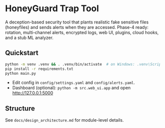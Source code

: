 # HoneyGuard Trap Tool

A deception-based security tool that plants realistic fake sensitive files (honeyfiles) and sends alerts
when they are accessed. Phase-4 ready: rotation, multi-channel alerts, encrypted logs, web UI, plugins,
cloud hooks, and a stub ML analyzer.

## Quickstart

```bash
python -m venv .venv && . .venv/bin/activate  # on Windows: .venv\Scripts\activate
pip install -r requirements.txt
python main.py
```

- Edit config in `config/settings.yaml` and `config/alerts.yaml`.
- Dashboard (optional): `python -m src.web_ui.app` and open http://127.0.0.1:5000

## Structure

See `docs/design_architecture.md` for module-level details.
